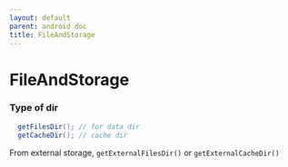 ```yaml
---
layout: default
parent: android doc
title: FileAndStorage
---
```

# FileAndStorage

### Type of dir
```java 
  getFilesDir(); // for data dir
  getCacheDir(); // cache dir
```

From external storage, `getExternalFilesDir()` or `getExternalCacheDir()`